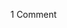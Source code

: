 <span class="commentheader">1 Comment</span>

<!-- <div class="commentdivider">
<span class="commentauthorbox">Posted by <a href="mailto&#58;crismarie143&#64;hotmail&#46;com">cristen</a></span>
<span class="commentdatebox">Monday, April 26, 2004</span>
<span class="commenttimebox"> 7:21 PM</span>
</div>
<div class="commentbody">pascal! 20 miles sat., must be marathon time!! you’re so awesome!! can you tell by all these exclamation points that i’m excited!!!!</div> -->
